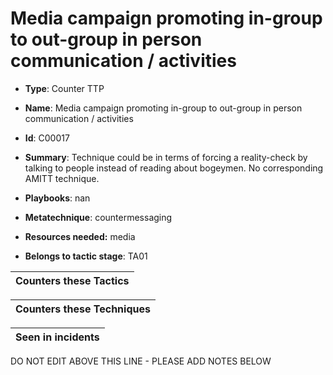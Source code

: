 # Media campaign promoting in-group to out-group in person communication / activities

* **Type**: Counter TTP

* **Name**: Media campaign promoting in-group to out-group in person communication / activities

* **Id**: C00017

* **Summary**: Technique could be in terms of forcing a reality-check by talking to people instead of reading about bogeymen. No corresponding AMITT technique. 

* **Playbooks**: nan

* **Metatechnique**: countermessaging

* **Resources needed:** media

* **Belongs to tactic stage**: TA01


| Counters these Tactics |
| ---------------------- |



| Counters these Techniques |
| ------------------------- |



| Seen in incidents |
| ----------------- |


DO NOT EDIT ABOVE THIS LINE - PLEASE ADD NOTES BELOW